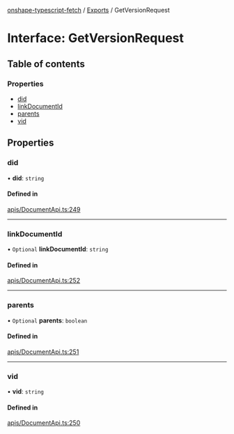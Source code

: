 [onshape-typescript-fetch](../README.md) / [Exports](../modules.md) / GetVersionRequest

# Interface: GetVersionRequest

## Table of contents

### Properties

- [did](GetVersionRequest.md#did)
- [linkDocumentId](GetVersionRequest.md#linkdocumentid)
- [parents](GetVersionRequest.md#parents)
- [vid](GetVersionRequest.md#vid)

## Properties

### did

• **did**: `string`

#### Defined in

[apis/DocumentApi.ts:249](https://github.com/toebes/onshape-typescript-fetch/blob/3e11ae1/apis/DocumentApi.ts#L249)

___

### linkDocumentId

• `Optional` **linkDocumentId**: `string`

#### Defined in

[apis/DocumentApi.ts:252](https://github.com/toebes/onshape-typescript-fetch/blob/3e11ae1/apis/DocumentApi.ts#L252)

___

### parents

• `Optional` **parents**: `boolean`

#### Defined in

[apis/DocumentApi.ts:251](https://github.com/toebes/onshape-typescript-fetch/blob/3e11ae1/apis/DocumentApi.ts#L251)

___

### vid

• **vid**: `string`

#### Defined in

[apis/DocumentApi.ts:250](https://github.com/toebes/onshape-typescript-fetch/blob/3e11ae1/apis/DocumentApi.ts#L250)
